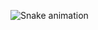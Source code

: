 ![Snake animation](https://github.com/your-username/your-username/blob/output/github-contribution-grid-snake.svg)
